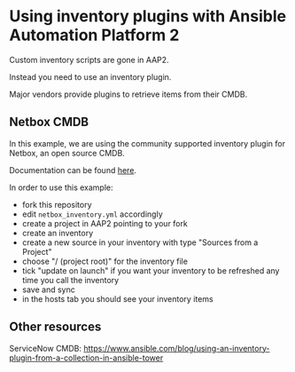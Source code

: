 # Using inventory plugins with Ansible Automation Platform 2

Custom inventory scripts are gone in AAP2.

Instead you need to use an inventory plugin.

Major vendors provide plugins to retrieve items from their CMDB.

## Netbox CMDB

In this example, we are using the community supported inventory plugin for Netbox, an open source CMDB.

Documentation can be found [here](https://netbox-ansible-collection.readthedocs.io/en/latest/plugins/nb_inventory_inventory.html#ansible-collections-netbox-netbox-nb-inventory-inventory).

In order to use this example:

- fork this repository
- edit `netbox_inventory.yml` accordingly
- create a project in AAP2 pointing to your fork
- create an inventory
- create a new source in your inventory with type "Sources from a Project"
- choose "/ (project root)" for the inventory file
- tick "update on launch" if you want your inventory to be refreshed any time you call the inventory
- save and sync
- in the hosts tab you should see your inventory items

## Other resources

ServiceNow CMDB: https://www.ansible.com/blog/using-an-inventory-plugin-from-a-collection-in-ansible-tower
